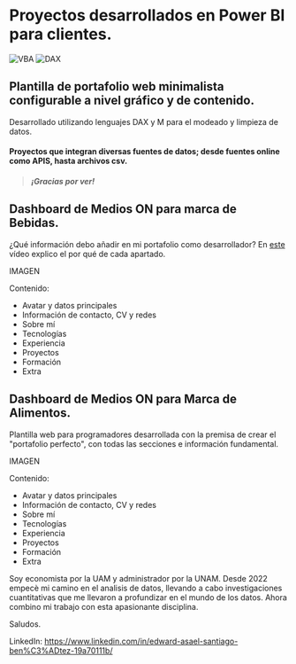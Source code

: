 # Proyectos desarrollados en Power BI para clientes.
![VBA](https://img.shields.io/badge/VBA-blue?style=for-the-badge)
![DAX](https://img.shields.io/badge/DAX-blue?style=for-the-badge&logo=python&logoColor=white)



## Plantilla de portafolio web minimalista configurable a nivel gráfico y de contenido.

Desarrollado utilizando lenguajes DAX y M para el modeado y limpieza de datos.

#### Proyectos que integran diversas fuentes de datos; desde fuentes online como APIS, hasta archivos csv. 
> ##### ¡Gracias por ver!

## Dashboard de Medios ON para marca de Bebidas.

¿Qué información debo añadir en mi portafolio como desarrollador? En [este](https://youtu.be/zFbTXe1yFGA) vídeo explico el por qué de cada apartado.

IMAGEN

Contenido:
* Avatar y datos principales
* Información de contacto, CV y redes
* Sobre mí
* Tecnologías
* Experiencia
* Proyectos
* Formación
* Extra


## Dashboard de Medios ON para Marca de Alimentos.

Plantilla web para programadores desarrollada con la premisa de crear el "portafolio perfecto", con todas las secciones e información fundamental.

IMAGEN

Contenido:
* Avatar y datos principales
* Información de contacto, CV y redes
* Sobre mí
* Tecnologías
* Experiencia
* Proyectos
* Formación
* Extra

Soy economista por la UAM y administrador por la UNAM. Desde 2022 empecè mi camino en el analisis de datos, llevando a cabo investigaciones cuantitativas que me llevaron a profundizar en el mundo de los datos. Ahora combino mi trabajo con esta apasionante disciplina.

Saludos.

LinkedIn: https://www.linkedin.com/in/edward-asael-santiago-ben%C3%ADtez-19a70111b/
